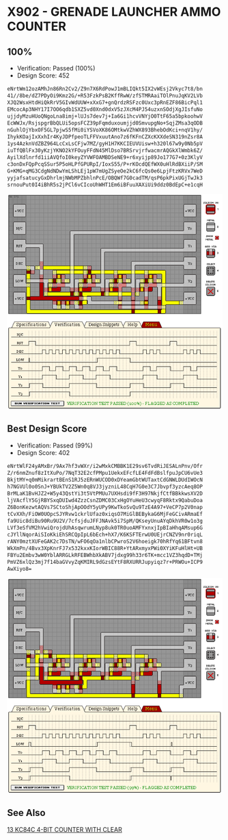 # X902 - GRENADE LAUNCHER AMMO COUNTER

## 100%

- Verification: Passed (100%)
- Design Score: 452

```
eNrtWm12ozAMhJn86Rn2Cv2/Z9n7X6RdPowJ1mBLIQkt5IX2vWEsj2Vkyc7t8/bn
41//8be/dZ7PDyOi9Kmz2G/+R53FzkPsB2KffRwW/zfSTMRAaiTOlPnuJqKV2LVb
XJQ2WsxHtdHiQkRrV5GIvWdUUW+xXxG7+gnQrdzRSFzc0Uxc3pRnEZF86BicPql1
EMcocAp3NHY17I7OO6qdb1SXZ5vd0Xnd0dxV5zJXcM4PJ54uzxnSOdjXgJIsfuNo
ujjdyMzuHUoQNgoLna8imj+lUJs7dev7j+Ia6Gi1hcvVNYjO0TtF65a5bpkoohwV
EcWWJx/RsjspgrBbQLUi5opsFCZ39pFqmduxoumjjd0SmvupgNo+SqjZMsa3qODB
nGuhlOjYbxOF5GL7pjwS5fMi0iYSVoXK86OMtkwVZhWX893BhebOdKci+nqV1hy/
IhykKOajIxXxhIr4KyJDPfpeoTLFFVxuutAno7z6fKFnCZXcKXXdeSN319nZsr8A
1ys4AzknVdZBZ964LcCxLsCFjw7MZ/gyH1H7KKCIEUVUisw+h320l67w9y0Nb5pV
iuTfQBlFx30yKzjYKNO2kYFOuyFFdN45MlDso7BRSrvjrfwacmrAQGkXlWmbk6Z/
AyilXdlnrfd1iiAVQfoI0keyZYVWFOAMBDSeNE9+r6xyijp89Jo177G7+0z3KlyV
c3onDxFQpPcqSSur5P5oHLPfGPURpI/IoxS55/P+rKOcdQEfWX0uHlRdBXiiP/SM
G+KMG+qMG3CdgNdNDwYmLShLEj1pW7mUgZSyeOe2kC6fcQs0e6LpjFtzKRVx7WeD
yyjafsatucyGxDhrlmjNWbMPZbhlnPcE/OBQWf7G0cadTM/qsP6pkPixUGjTwJk3
srnouPut0I4iBhR5s2jPCl6vCIcoUhWHT1Em6iBFuuXAXiUi9ddz0BdEpC+e1cqH
```

![18 X902 GRENADE LAUNCHER AMMO COUNTER](./assets/18-100.png)

## Best Design Score

- Verification: Passed (99%)
- Design Score: 402

```
eNrtWlF24yAMxBr/9Ax7hf3vWXr/i2wMxkCMBBK1E29sv6TvdRiJESALnPnv/Ofr
Z/r6nmZnuf8zItXuPo/7NqT32E2cfPMpu1UekxEFcfLE4FdFdBslfpuJpCU6vUe3
BkjtMY+q0mMikrartBEnS1RJ5zERnWUCOD0xDYeamGbtWUTaxtCdGNWLDUdIWOcN
h7NGVUl0o0SnJ+YBUkTV2Z5Wn0q8VJ3jyzniL48CqH7G0e3C7Jbvpf3yzcAeq8OP
BrMLaK1BvHJZ2+W5y43QstYi3t5VtPMUu7UXHsdi9fF3H97NkjfCtfBBkkwsXV2D
ljVAcflY5GjRBYSxqDUIwd4ZzzCsnZDMC03CxHgOYuHeU3cwyqF8Rktx9QabuDoa
Z6BonKezwtAQVs7SCtoShjApOOdY5yUPy9KwTkoSvQu9TzE4A97+VeCP7p2V0nap
tCvXXh/FiOW0UOpcSJYRvw1ckrlUfaz0xiqsO7MiGlBEBykaG6MjFeGCivARmaEf
fa9Uic8diBu90Ru9U2V/7cfsjduJFFJNAvk5i7SpM/QKseyUnuAYqDkhVR0w1o3g
LVf3eSfVM2hVwiQrojdUhAsqwrumLNyp8uk0TR0uoAMFYxnxjIpBIaHhqAMsup6G
cJYllNqorAiSIoKkiEhSRCQpIpL6bEch+hX7/K6KSFTErwU0UEjrCNZV9nr0riqL
rANY0mztXUFeGAK2c7DsTN/wFO6qOa1nlbCPwroS2V6hoeigk70hRfYq61BFtvn8
WkXmPn/4Bvx3XpKnrFJ7x532kxxKIorWBIC88R+YtARxmyxPWi0XYiKFuHlHt+UB
FBYu2Embv3wW0YblARRGLkRFEBWhbXkABV7jdxg99h33r6TK+mcc1VZ3hqdD+TMj
PmVZ6xlQz3mj7f14baGVvyZqKMIRL9dGzsEYtF8RXURRJupyiqz7r+PRWOu+ICP9
AwXiyo8=
```

![18 X902 GRENADE LAUNCHER AMMO COUNTER](./assets/18.png)

## See Also

[13 KC84C 4-BIT COUNTER WITH CLEAR](/levels/13%20KC84C%204-BIT%20COUNTER%20WITH%20CLEAR.md)
